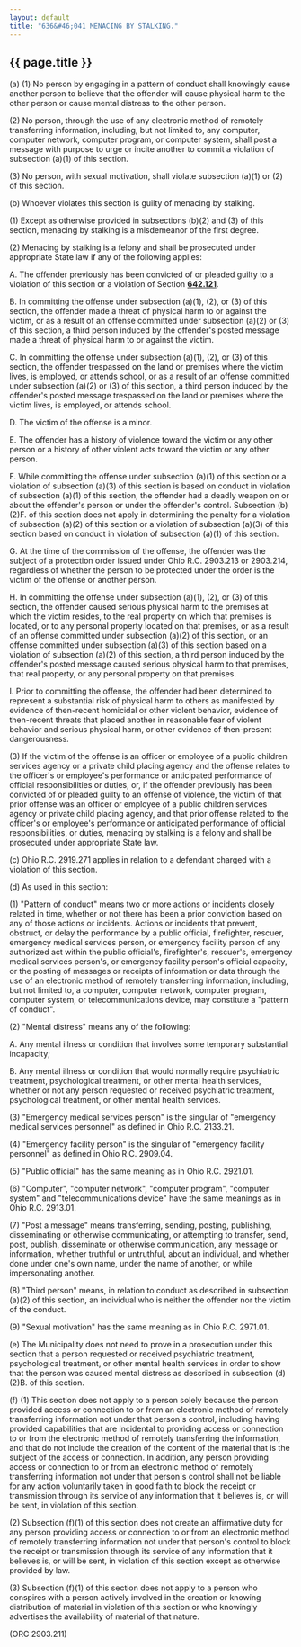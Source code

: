 ```yaml
---
layout: default
title: "636&#46;041 MENACING BY STALKING."
---
```


{{ page.title }}
----------------

(a) (1) No person by engaging in a pattern of conduct shall knowingly cause another person to believe that the offender will cause physical harm to the other person or cause mental distress to the other person.

(2) No person, through the use of any electronic method of remotely transferring information, including, but not limited to, any computer, computer network, computer program, or computer system, shall post a message with purpose to urge or incite another to commit a violation of subsection (a)(1) of this section.

(3) No person, with sexual motivation, shall violate subsection (a)(1) or (2) of this section.

(b) Whoever violates this section is guilty of menacing by stalking.

(1) Except as otherwise provided in subsections (b)(2) and (3) of this section, menacing by stalking is a misdemeanor of the first degree.

(2) Menacing by stalking is a felony and shall be prosecuted under appropriate State law if any of the following applies:

  A. The offender previously has been convicted of or pleaded guilty to a violation of this section or a violation of Section [**642.121**](32fa9e0b.html).

  B. In committing the offense under subsection (a)(1), (2), or (3) of this section, the offender made a threat of physical harm to or against the victim, or as a result of an offense committed under subsection (a)(2) or (3) of this section, a third person induced by the offender's posted message made a threat of physical harm to or against the victim.

  C. In committing the offense under subsection (a)(1), (2), or (3) of this section, the offender trespassed on the land or premises where the victim lives, is employed, or attends school, or as a result of an offense committed under subsection (a)(2) or (3) of this section, a third person induced by the offender's posted message trespassed on the land or premises where the victim lives, is employed, or attends school.

  D. The victim of the offense is a minor.

  E. The offender has a history of violence toward the victim or any other person or a history of other violent acts toward the victim or any other person.

  F. While committing the offense under subsection (a)(1) of this section or a violation of subsection (a)(3) of this section is based on conduct in violation of subsection (a)(1) of this section, the offender had a deadly weapon on or about the offender's person or under the offender's control. Subsection (b)(2)F. of this section does not apply in determining the penalty for a violation of subsection (a)(2) of this section or a violation of subsection (a)(3) of this section based on conduct in violation of subsection (a)(1) of this section.

  G. At the time of the commission of the offense, the offender was the subject of a protection order issued under Ohio R.C. 2903.213 or 2903.214, regardless of whether the person to be protected under the order is the victim of the offense or another person.

  H. In committing the offense under subsection (a)(1), (2), or (3) of this section, the offender caused serious physical harm to the premises at which the victim resides, to the real property on which that premises is located, or to any personal property located on that premises, or as a result of an offense committed under subsection (a)(2) of this section, or an offense committed under subsection (a)(3) of this section based on a violation of subsection (a)(2) of this section, a third person induced by the offender's posted message caused serious physical harm to that premises, that real property, or any personal property on that premises.

  I. Prior to committing the offense, the offender had been determined to represent a substantial risk of physical harm to others as manifested by evidence of then-recent homicidal or other violent behavior, evidence of then-recent threats that placed another in reasonable fear of violent behavior and serious physical harm, or other evidence of then-present dangerousness.

(3) If the victim of the offense is an officer or employee of a public children services agency or a private child placing agency and the offense relates to the officer's or employee's performance or anticipated performance of official responsibilities or duties, or, if the offender previously has been convicted of or pleaded guilty to an offense of violence, the victim of that prior offense was an officer or employee of a public children services agency or private child placing agency, and that prior offense related to the officer's or employee's performance or anticipated performance of official responsibilities, or duties, menacing by stalking is a felony and shall be prosecuted under appropriate State law.

(c) Ohio R.C. 2919.271 applies in relation to a defendant charged with a violation of this section.

(d) As used in this section:

(1) "Pattern of conduct" means two or more actions or incidents closely related in time, whether or not there has been a prior conviction based on any of those actions or incidents. Actions or incidents that prevent, obstruct, or delay the performance by a public official, firefighter, rescuer, emergency medical services person, or emergency facility person of any authorized act within the public official's, firefighter's, rescuer's, emergency medical services person's, or emergency facility person's official capacity, or the posting of messages or receipts of information or data through the use of an electronic method of remotely transferring information, including, but not limited to, a computer, computer network, computer program, computer system, or telecommunications device, may constitute a "pattern of conduct".

(2) "Mental distress" means any of the following:

  A. Any mental illness or condition that involves some temporary substantial incapacity;

  B. Any mental illness or condition that would normally require psychiatric treatment, psychological treatment, or other mental health services, whether or not any person requested or received psychiatric treatment, psychological treatment, or other mental health services.

(3) "Emergency medical services person" is the singular of "emergency medical services personnel" as defined in Ohio R.C. 2133.21.

(4) "Emergency facility person" is the singular of "emergency facility personnel" as defined in Ohio R.C. 2909.04.

(5) "Public official" has the same meaning as in Ohio R.C. 2921.01.

(6) "Computer", "computer network", "computer program", "computer system" and "telecommunications device" have the same meanings as in Ohio R.C. 2913.01.

(7) "Post a message" means transferring, sending, posting, publishing, disseminating or otherwise communicating, or attempting to transfer, send, post, publish, disseminate or otherwise communication, any message or information, whether truthful or untruthful, about an individual, and whether done under one's own name, under the name of another, or while impersonating another.

(8) "Third person" means, in relation to conduct as described in subsection (a)(2) of this section, an individual who is neither the offender nor the victim of the conduct.

(9) "Sexual motivation" has the same meaning as in Ohio R.C. 2971.01.

(e) The Municipality does not need to prove in a prosecution under this section that a person requested or received psychiatric treatment, psychological treatment, or other mental health services in order to show that the person was caused mental distress as described in subsection (d)(2)B. of this section.

(f) (1) This section does not apply to a person solely because the person provided access or connection to or from an electronic method of remotely transferring information not under that person's control, including having provided capabilities that are incidental to providing access or connection to or from the electronic method of remotely transferring the information, and that do not include the creation of the content of the material that is the subject of the access or connection. In addition, any person providing access or connection to or from an electronic method of remotely transferring information not under that person's control shall not be liable for any action voluntarily taken in good faith to block the receipt or transmission through its service of any information that it believes is, or will be sent, in violation of this section.

(2) Subsection (f)(1) of this section does not create an affirmative duty for any person providing access or connection to or from an electronic method of remotely transferring information not under that person's control to block the receipt or transmission through its service of any information that it believes is, or will be sent, in violation of this section except as otherwise provided by law.

(3) Subsection (f)(1) of this section does not apply to a person who conspires with a person actively involved in the creation or knowing distribution of material in violation of this section or who knowingly advertises the availability of material of that nature.

  (ORC 2903.211)